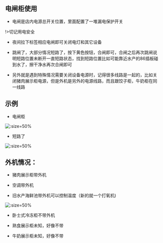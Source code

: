 ## 电闸柜使用


* 电闸是店内电源总开关位置，里面配置了一堆漏电保护开关

!>切记用电安全

* 夜间拉下标签相应电闸即可关闭电灯和其它设备

* 跳闸了，大部分情况短路了，按下黄色按钮，合闸即可，合闸之后再次跳闸说明短路位置未断开一直短路状态，找到短路位置比如可能靠近水产的86插板碰到水了，擦干净水再次合闸即可

* 另外就是遇到特殊情况需要关闭设备电源时，记得很多线路是一起的，比如关闭猪肉展示柜电源，但是外机是另外的电源线路，而且跟饺子柜，牛奶柜在同一线路

## 示例

* 电闸柜

![](https://gitcode.net/GaloisField/WORKFLOWS4COMPANY/-/raw/master/resources/pic/equipment/电闸柜.jpeg ':size=50%')

* 短路了

![](https://gitcode.net/GaloisField/WORKFLOWS4COMPANY/-/raw/master/resources/pic/equipment/电闸柜短路.jpeg ':size=50%')

## 外机情况：

* 猪肉展示柜带外机

* 空调带外机

* 旧水产海鲜池带外机可以控制温度（新的就一个打氧机)

![](https://gitcode.net/GaloisField/WORKFLOWS4COMPANY/-/raw/master/resources/pic/equipment/外机海鲜池.jpeg ':size=50%')

* 卧士式冷冻柜不带外机

* 熟食展示柜未知，好像不带

* 牛奶展示柜未知，好像不带
